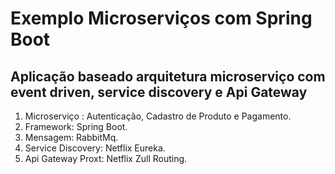 # Exemplo Microserviços com Spring Boot
## Aplicação baseado arquitetura microserviço com event driven, service discovery e Api Gateway
1. Microserviço : Autenticação, Cadastro de Produto e Pagamento.
2. Framework: Spring Boot.
3. Mensagem: RabbitMq.
4. Service Discovery: Netflix Eureka.
5. Api Gateway Proxt: Netflix Zull Routing.

